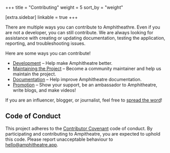 +++
title = "Contributing"
weight = 5
sort_by = "weight"

[extra.sidebar]
linkable = true
+++

There are multiple ways you can contribute to Amphitheathre. Even if you are not
a developer, you can still contribute. We are always looking for assistance with
creating or updating documentation, testing the application, reporting, and
troubleshooting issues.

Here are some ways you can contribute!

- [Development](@/contributing/development.md) – Help make Amphitheatre better.
- [Maintaining the Project](@/contributing/maintainers.md) – Become a community
  maintainer and help us maintain the project.
- [Documentation](@/contributing/documentation.md) – Help improve Amphitheatre
  documentation.
- [Promotion](@/contributing/promotion.md) – Show your support, be an ambassador
  to Amphitheatre, write blogs, and make videos!

If you are an influencer, blogger, or journalist, feel free to [spread the
word](@/contributing/promotion.md)!

## Code of Conduct
This project adheres to the [Contributor
Covenant](https://www.contributor-covenant.org/) code of conduct. By
participating and contributing to Ampitheatre, you are expected to uphold this
code. Please report unacceptable behaviour to hello@amphitheatre.app.
